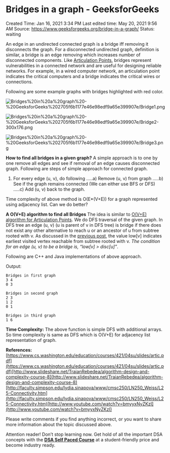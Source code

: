 # Bridges in a graph - GeeksforGeeks

Created Time: Jan 16, 2021 3:34 PM
Last edited time: May 20, 2021 9:56 AM
Source: https://www.geeksforgeeks.org/bridge-in-a-graph/
Status: waiting

An edge in an undirected connected graph is a bridge iff removing it disconnects the graph.  For a disconnected undirected graph, definition is similar, a bridge is an edge removing which increases number of disconnected components.
 Like [Articulation Points](https://www.geeksforgeeks.org/articulation-points-or-cut-vertices-in-a-graph/), bridges represent vulnerabilities in a connected network and are useful for designing reliable networks. For example, in a wired computer network, an articulation point indicates the critical computers and a bridge indicates the critical wires or connections.

Following are some example graphs with bridges highlighted with red color.

![Bridges%20in%20a%20graph%20-%20GeeksforGeeks%202705f6b1177e46e98edf9a65e399907e/Bridge1.png](Bridge1.png)

![Bridges%20in%20a%20graph%20-%20GeeksforGeeks%202705f6b1177e46e98edf9a65e399907e/Bridge2-300x176.png](Bridge2-300x176.png)

![Bridges%20in%20a%20graph%20-%20GeeksforGeeks%202705f6b1177e46e98edf9a65e399907e/Bridge3.png](Bridge3.png)

**How to find all bridges in a given graph?**
 A simple approach is to one by one remove all edges and see if removal of an edge causes disconnected graph. Following are steps of simple approach for connected graph.

1) For every edge (u, v), do following
 …..a) Remove (u, v) from graph
 ..…b) See if the graph remains connected (We can either use BFS or DFS)
 …..c) Add (u, v) back to the graph.

Time complexity of above method is O(E*(V+E)) for a graph represented using adjacency list. Can we do better?

**A O(V+E) algorithm to find all Bridges**
 The idea is similar to [O(V+E) algorithm for Articulation Points](https://www.geeksforgeeks.org/articulation-points-or-cut-vertices-in-a-graph/). We do DFS traversal of the given graph. In DFS tree an edge (u, v) (u is parent of v in DFS tree) is bridge if there does not exist any other alternative to reach u or an ancestor of u from subtree rooted with v. As discussed in the [previous post](https://www.geeksforgeeks.org/articulation-points-or-cut-vertices-in-a-graph/), the value low[v] indicates earliest visited vertex reachable from subtree rooted with v. *The condition for an edge (u, v) to be a bridge is, “low[v] > disc[u]”*.

Following are C++ and Java implementations of above approach.

Output:

```
Bridges in first graph
3 4
0 3

Bridges in second graph
2 3
1 2
0 1

Bridges in third graph
1 6
```

**Time Complexity:** The above function is simple DFS with additional arrays. So time complexity is same as DFS which is O(V+E) for adjacency list representation of graph.

**References:**[https://www.cs.washington.edu/education/courses/421/04su/slides/artic.pdf](https://www.cs.washington.edu/education/courses/421/04su/slides/artic.pdf)[http://www.slideshare.net/TraianRebedea/algorithm-design-and-complexity-course-8](http://www.slideshare.net/TraianRebedea/algorithm-design-and-complexity-course-8)[http://faculty.simpson.edu/lydia.sinapova/www/cmsc250/LN250_Weiss/L25-Connectivity.htm](http://faculty.simpson.edu/lydia.sinapova/www/cmsc250/LN250_Weiss/L25-Connectivity.htm)[http://www.youtube.com/watch?v=bmyyxNyZKzI](http://www.youtube.com/watch?v=bmyyxNyZKzI)

Please write comments if you find anything incorrect, or you want to share more information about the topic discussed above.

Attention reader! Don’t stop learning now. Get hold of all the important DSA concepts with the **[DSA Self Paced Course](https://practice.geeksforgeeks.org/courses/dsa-self-paced?utm_source=geeksforgeeks&utm_medium=article&utm_campaign=gfg_article_dsa_content_bottom)** at a student-friendly price and become industry ready.